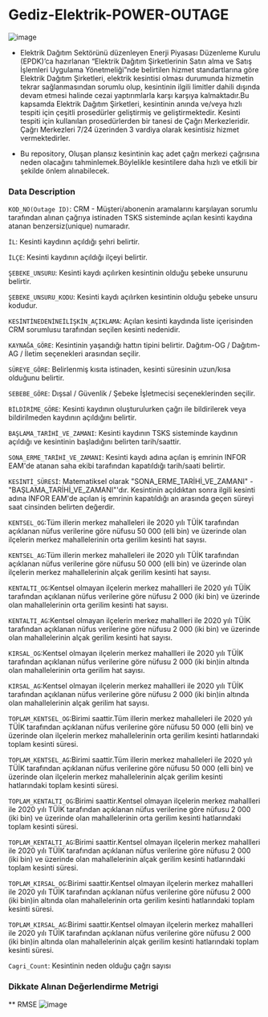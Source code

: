 # Gediz-Elektrik-POWER-OUTAGE
![image](https://user-images.githubusercontent.com/64266044/212553242-2556ba31-a091-4ea3-9418-8a9885b271a9.png)

* Elektrik Dağıtım Sektörünü düzenleyen Enerji Piyasası Düzenleme Kurulu (EPDK)’ca hazırlanan “Elektrik Dağıtım Şirketlerinin Satın alma ve Satış İşlemleri Uygulama Yönetmeliği”nde belirtilen hizmet standartlarına göre Elektrik Dağıtım Şirketleri, elektrik kesintisi olması durumunda hizmetin tekrar sağlanmasından sorumlu olup, kesintinin ilgili limitler dahili dışında devam etmesi halinde cezai yaptırımlarla karşı karşıya kalmaktadır.Bu kapsamda Elektrik Dağıtım Şirketleri, kesintinin anında ve/veya hızlı tespiti için çeşitli prosedürler geliştirmiş ve geliştirmektedir. Kesinti tespiti için kullanılan prosedürlerden bir tanesi de Çağrı Merkezleridir. Çağrı Merkezleri 7/24 üzerinden 3 vardiya olarak kesintisiz hizmet vermektedirler.

* Bu repository, Oluşan plansız kesintinin kaç adet çağrı merkezi çağrısına neden olacağını tahminlemek.Böylelikle kesintilere daha hızlı ve etkili bir şekilde önlem alınabilecek. 

### Data Description

  `KOD_NO(Outage ID)`: CRM - Müşteri/abonenin aramalarını karşılayan sorumlu tarafından alınan çağrıya istinaden TSKS sisteminde açılan kesinti kaydına atanan benzersiz(unique) numaradır.

  `İL`: Kesinti kaydının açıldığı şehri belirtir.

  `İLÇE`: Kesinti kaydının açıldığı ilçeyi belirtir.

  `ŞEBEKE_UNSURU`: Kesinti kaydı açılırken kesintinin olduğu şebeke unsurunu belirtir.

  `ŞEBEKE_UNSURU_KODU`: Kesinti kaydı açılırken kesintinin olduğu şebeke unsuru kodudur.

  `KESİNTİNEDENİNEİLİŞKİN_AÇIKLAMA`: Açılan kesinti kaydında liste içerisinden CRM sorumlusu tarafından seçilen kesinti nedenidir.

  `KAYNAĞA_GÖRE`: Kesintinin yaşandığı hattın tipini belirtir. Dağıtım-OG / Dağıtım-AG / İletim seçenekleri arasından seçilir.

  `SÜREYE_GÖRE`: Belirlenmiş kısıta istinaden, kesinti süresinin uzun/kısa olduğunu belirtir.

  `SEBEBE_GÖRE`: Dışsal / Güvenlik / Şebeke İşletmecisi seçeneklerinden seçilir.

  `BİLDİRİME_GÖRE`: Kesinti kaydının oluşturulurken çağrı ile bildirilerek veya bildirilmeden kaydının açıldığını belirtir.

  `BAŞLAMA_TARİHİ_VE_ZAMANI`: Kesinti kaydının TSKS sisteminde kaydının açıldığı ve kesintinin başladığını belirten tarih/saattir.

  `SONA_ERME_TARİHİ_VE_ZAMANI`: Kesinti kaydı adına açılan iş emrinin INFOR EAM'de atanan saha ekibi tarafından kapatıldığı tarih/saati belirtir.

  `KESİNTİ_SÜRESİ`: Matematiksel olarak "SONA_ERME_TARİHİ_VE_ZAMANI" - "BAŞLAMA_TARİHİ_VE_ZAMANI"'dır. Kesintinin açıldıktan sonra ilgili kesinti adına INFOR EAM'de açılan iş emrinin kapatıldığı an arasında geçen süreyi saat cinsinden belirten değerdir.

  `KENTSEL_OG`:Tüm illerin merkez mahalleleri ile 2020 yılı TÜİK tarafından açıklanan nüfus verilerine göre nüfusu 50 000 (elli bin) ve üzerinde olan ilçelerin merkez mahallelerinin orta gerilim kesinti hat sayısı.

  `KENTSEL_AG`:Tüm illerin merkez mahalleleri ile 2020 yılı TÜİK tarafından açıklanan nüfus verilerine göre nüfusu 50 000 (elli bin) ve üzerinde olan ilçelerin merkez mahallelerinin alçak gerilim kesinti hat sayısı.

  `KENTALTI_OG`:Kentsel olmayan ilçelerin merkez mahallleri ile 2020 yılı TÜİK tarafından açıklanan nüfus verilerine göre nüfusu 2 000 (iki bin) ve üzerinde olan mahallelerinin orta gerilim kesinti hat sayısı.

  `KENTALTI_AG`:Kentsel olmayan ilçelerin merkez mahallleri ile 2020 yılı TÜİK tarafından açıklanan nüfus verilerine göre nüfusu 2 000 (iki bin) ve üzerinde olan mahallelerinin alçak gerilim kesinti hat sayısı.

  `KIRSAL_OG`:Kentsel olmayan ilçelerin merkez mahallleri ile 2020 yılı TÜİK tarafından açıklanan nüfus verilerine göre nüfusu 2 000 (iki bin)in altında olan mahallelerinin orta gerilim hat sayısı.

  `KIRSAL_AG`:Kentsel olmayan ilçelerin merkez mahallleri ile 2020 yılı TÜİK tarafından açıklanan nüfus verilerine göre nüfusu 2 000 (iki bin)in altında olan mahallelerinin alçak gerilim hat sayısı.

  `TOPLAM_KENTSEL_OG`:Birimi saattir.Tüm illerin merkez mahalleleri ile 2020 yılı TÜİK tarafından açıklanan nüfus verilerine göre nüfusu 50 000 (elli bin) ve üzerinde olan ilçelerin merkez mahallelerinin orta gerilim kesinti hatlarındaki toplam kesinti süresi.

  `TOPLAM_KENTSEL_AG`:Birimi saattir.Tüm illerin merkez mahalleleri ile 2020 yılı TÜİK tarafından açıklanan nüfus verilerine göre nüfusu 50 000 (elli bin) ve üzerinde olan ilçelerin merkez mahallelerinin alçak gerilim kesinti hatlarındaki toplam kesinti süresi.

  `TOPLAM_KENTALTI_OG`:Birimi saattir.Kentsel olmayan ilçelerin merkez mahallleri ile 2020 yılı TÜİK tarafından açıklanan nüfus verilerine göre nüfusu 2 000 (iki bin) ve üzerinde olan mahallelerinin orta gerilim kesinti hatlarındaki toplam kesinti süresi.

  `TOPLAM_KENTALTI_AG`:Birimi saattir.Kentsel olmayan ilçelerin merkez mahallleri ile 2020 yılı TÜİK tarafından açıklanan nüfus verilerine göre nüfusu 2 000 (iki bin) ve üzerinde olan mahallelerinin alçak gerilim kesinti hatlarındaki toplam kesinti süresi.

  `TOPLAM_KIRSAL_OG`:Birimi saattir.Kentsel olmayan ilçelerin merkez mahallleri ile 2020 yılı TÜİK tarafından açıklanan nüfus verilerine göre nüfusu 2 000 (iki bin)in altında olan mahallelerinin orta gerilim kesinti hatlarındaki toplam kesinti süresi.

  `TOPLAM_KIRSAL_AG`:Birimi saattir.Kentsel olmayan ilçelerin merkez mahallleri ile 2020 yılı TÜİK tarafından açıklanan nüfus verilerine göre nüfusu 2 000 (iki bin)in altında olan mahallelerinin alçak gerilim kesinti hatlarındaki toplam kesinti süresi.

  `Cagri_Count`: Kesintinin neden olduğu çağrı sayısı




### Dikkate Alınan Değerlendirme Metrigi
** RMSE
![image](https://user-images.githubusercontent.com/64266044/212553191-dc3360f7-c6a4-4fe1-9931-9214a6235664.png)
